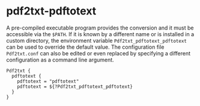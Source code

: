 # pdf2txt-pdftotext

A pre-compiled executable program provides the conversion and it must be accessible via the `$PATH`.  If it is known by a different name or is installed in a custom directory, the environment variable `Pdf2txt_pdftotext_pdftotext` can be used to override the default value.  The configuration file `Pdf2txt.conf` can also be edited or even replaced by specifying a different configuration as a command line argument.

```
Pdf2txt {
  pdftotext {
    pdftotext = "pdftotext"
    pdftotext = ${?Pdf2txt_pdftotext_pdftotext}
  }
}
```